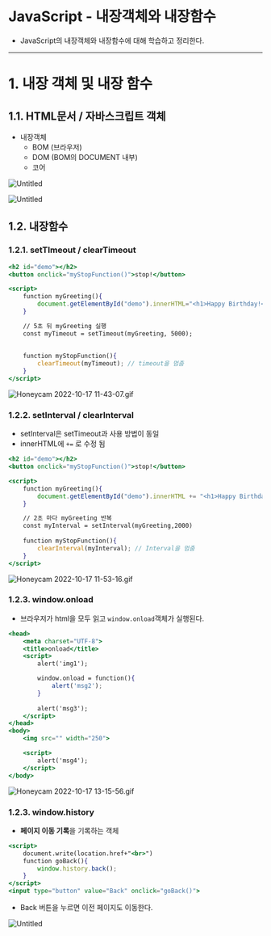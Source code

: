# JavaScript - 내장객체와 내장함수
- JavaScript의 내장객체와 내장함수에 대해 학습하고 정리한다.
---
# 1. 내장 객체 및 내장 함수

## 1.1. HTML문서 / 자바스크립트 객체

- 내장객체
    - BOM (브라우저)
    - DOM (BOM의 DOCUMENT 내부)
    - 코어

![Untitled](https://lgh.notion.site/image/https%3A%2F%2Fs3-us-west-2.amazonaws.com%2Fsecure.notion-static.com%2F50253d93-cea1-4ab3-bc3c-7da881df03f7%2FUntitled.png?table=block&id=45085af0-c88c-4061-8a85-961064768740&spaceId=d2c21b63-4fd7-4cc8-b09a-a59a09d82a76&width=2000&userId=&cache=v2)

![Untitled](https://lgh.notion.site/image/https%3A%2F%2Fs3-us-west-2.amazonaws.com%2Fsecure.notion-static.com%2F1ea94934-6351-4f8b-b02f-90bc02cbdf1a%2FUntitled.png?table=block&id=524e494b-aa91-4202-bb58-c51f32c83af6&spaceId=d2c21b63-4fd7-4cc8-b09a-a59a09d82a76&width=2000&userId=&cache=v2)

## 1.2. 내장함수

### 1.2.1. setTImeout / clearTimeout

```jsx
<h2 id="demo"></h2>
<button onclick="myStopFunction()">stop!</button>

<script>
    function myGreeting(){
        document.getElementById("demo").innerHTML="<h1>Happy Birthday!</h1>"
    }

    // 5초 뒤 myGreeting 실행
    const myTimeout = setTimeout(myGreeting, 5000);
    
    
    function myStopFunction(){
        clearTimeout(myTimeout); // timeout을 멈춤
    }
</script>
```

![Honeycam 2022-10-17 11-43-07.gif](https://s3.us-west-2.amazonaws.com/secure.notion-static.com/2f79c340-d456-4494-b32d-8299cf9de435/Honeycam_2022-10-17_11-43-07.gif?X-Amz-Algorithm=AWS4-HMAC-SHA256&X-Amz-Content-Sha256=UNSIGNED-PAYLOAD&X-Amz-Credential=AKIAT73L2G45EIPT3X45%2F20221017%2Fus-west-2%2Fs3%2Faws4_request&X-Amz-Date=20221017T140947Z&X-Amz-Expires=86400&X-Amz-Signature=f7e3c68187f2360df5f10fdde5e3ed0987842277678428c2c81191d164d51514&X-Amz-SignedHeaders=host&x-id=GetObject)

### 1.2.2. setInterval / clearInterval

- setInterval은 setTimeout과 사용 방법이 동일
- innerHTML에 `+=` 로 수정 됨

```jsx
<h2 id="demo"></h2>
<button onclick="myStopFunction()">stop!</button>

<script>
    function myGreeting(){
        document.getElementById("demo").innerHTML += "<h1>Happy Birthday!</h1>"
    }

    // 2초 마다 myGreeting 반복
    const myInterval = setInterval(myGreeting,2000)
    
    function myStopFunction(){
        clearInterval(myInterval); // Interval을 멈춤
    }
</script>
```

![Honeycam 2022-10-17 11-53-16.gif](https://s3.us-west-2.amazonaws.com/secure.notion-static.com/89902cbe-aeef-4e70-a2dd-3e228d919ddb/Honeycam_2022-10-17_11-53-16.gif?X-Amz-Algorithm=AWS4-HMAC-SHA256&X-Amz-Content-Sha256=UNSIGNED-PAYLOAD&X-Amz-Credential=AKIAT73L2G45EIPT3X45%2F20221017%2Fus-west-2%2Fs3%2Faws4_request&X-Amz-Date=20221017T140947Z&X-Amz-Expires=86400&X-Amz-Signature=c89dba508509c9b19cab9096b3e1396ec27fc5e25f1c81cfc0256a8ae8af63ed&X-Amz-SignedHeaders=host&x-id=GetObject)

### 1.2.3. window.onload

- 브라우저가 html을 모두 읽고 `window.onload`객체가 실행된다.

```jsx
<head>
    <meta charset="UTF-8">
    <title>onload</title>
    <script>
        alert('img1');

        window.onload = function(){
            alert('msg2');
        }
        
        alert('msg3');
    </script>
</head>
<body>
    <img src="" width="250">

    <script>
        alert('msg4');
    </script>
</body>
```

![Honeycam 2022-10-17 13-15-56.gif](https://s3.us-west-2.amazonaws.com/secure.notion-static.com/ac6bab2d-0a64-4cd8-9bcb-fc6b72e2162d/Honeycam_2022-10-17_13-15-56.gif?X-Amz-Algorithm=AWS4-HMAC-SHA256&X-Amz-Content-Sha256=UNSIGNED-PAYLOAD&X-Amz-Credential=AKIAT73L2G45EIPT3X45%2F20221017%2Fus-west-2%2Fs3%2Faws4_request&X-Amz-Date=20221017T140947Z&X-Amz-Expires=86400&X-Amz-Signature=e7d4e16e399428808e91d6d739f6d23caff32f32b3839e68fb4b14f18375d9d0&X-Amz-SignedHeaders=host&x-id=GetObject)

### 1.2.3. window.history

- **페이지 이동 기록**을 기록하는 객체

```jsx
<script>
    document.write(location.href+"<br>")
    function goBack(){
        window.history.back();
    }
</script>
<input type="button" value="Back" onclick="goBack()">
```

- Back 버튼을 누르면 이전 페이지도 이동한다.

![Untitled](https://lgh.notion.site/image/https%3A%2F%2Fs3-us-west-2.amazonaws.com%2Fsecure.notion-static.com%2Fed4bee0a-5eb3-47df-ad72-90c201240fbd%2FUntitled.png?table=block&id=57846d99-a469-4c79-92e3-1994c618cb05&spaceId=d2c21b63-4fd7-4cc8-b09a-a59a09d82a76&width=810&userId=&cache=v2)
